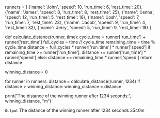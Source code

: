 runners = [
    {'name': 'John', 'speed': 10, 'run_time': 6, 'rest_time': 20},
    {'name': 'James', 'speed': 8, 'run_time': 8, 'rest_time': 25},
    {'name': 'Jenna', 'speed': 12, 'run_time': 5, 'rest_time': 16},
    {'name': 'Josh', 'speed': 7, 'run_time': 7, 'rest_time': 23},
    {'name': 'Jacob', 'speed': 9, 'run_time': 4, 'rest_time': 32},
    {'name': 'Jerry', 'speed': 5, 'run_time': 9, 'rest_time': 18}
]

def calculate_distance(runner, time):
    cycle_time = runner['run_time'] + runner['rest_time']
    full_cycles = time // cycle_time
    remaining_time = time % cycle_time
    distance = full_cycles * runner['run_time'] * runner['speed']
    if remaining_time >= runner['run_time']:
        distance += runner['run_time'] * runner['speed']
    else:
        distance += remaining_time * runner['speed']
    return distance

winning_distance = 0

for runner in runners:
    distance = calculate_distance(runner, 1234)
    if distance > winning_distance:
        winning_distance = distance

print("The distance of the winning runner after 1234 seconds:", winning_distance, "m")

```Output```
The distance of the winning runner after 1234 seconds 3540m
